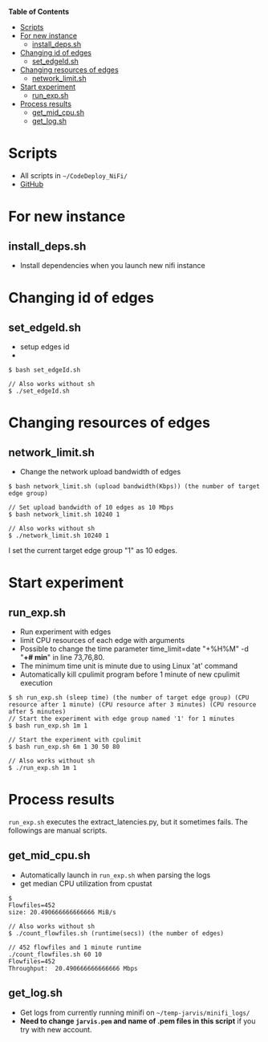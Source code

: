 **Table of Contents**
- [Scripts](#scripts)
- [For new instance](#for-new-instance)
  - [install_deps.sh](#install_depssh)
- [Changing id of edges](#changing-id-of-edges)
  - [set_edgeId.sh](#set_edgeidsh)
- [Changing resources of edges](#changing-resources-of-edges)
  - [network_limit.sh](#network_limitsh)
- [Start experiment](#start-experiment)
  - [run_exp.sh](#run_expsh)
- [Process results](#process-results)
  - [get_mid_cpu.sh](#get_mid_cpush)
  - [get_log.sh](#get_logsh)

# Scripts
* All scripts in `~/CodeDeploy_NiFi/`
* [GitHub](https://github.com/chopark/CodeDeploy_NiFi)

# For new instance
## install_deps.sh
* Install dependencies when you launch new nifi instance

# Changing id of edges
## set_edgeId.sh
* setup edges id
* 
```console
$ bash set_edgeId.sh

// Also works without sh
$ ./set_edgeId.sh
```

# Changing resources of edges
## network_limit.sh
* Change the network upload bandwidth of edges

```console
$ bash network_limit.sh (upload bandwidth(Kbps)) (the number of target edge group)

// Set upload bandwidth of 10 edges as 10 Mbps
$ bash network_limit.sh 10240 1

// Also works without sh
$ ./network_limit.sh 10240 1
```

I set the current target edge group "1" as 10 edges.

# Start experiment
## run_exp.sh 
* Run experiment with edges
* limit CPU resources of each edge with arguments
* Possible to change the time parameter time_limit=date "+%H%M" -d "**+# min**" in line 73,76,80.
* The minimum time unit is minute due to using Linux 'at' command
* Automatically kill cpulimit program before 1 minute of new cpulimit execution

```console
$ sh run_exp.sh (sleep time) (the number of target edge group) (CPU resource after 1 minute) (CPU resource after 3 minutes) (CPU resource after 5 minutes)
// Start the experiment with edge group named '1' for 1 minutes
$ bash run_exp.sh 1m 1

// Start the experiment with cpulimit
$ bash run_exp.sh 6m 1 30 50 80

// Also works without sh
$ ./run_exp.sh 1m 1
```

# Process results
`run_exp.sh` executes the extract_latencies.py, but it sometimes fails. The followings are manual scripts.

## get_mid_cpu.sh
* Automatically launch in `run_exp.sh` when parsing the logs
* get median CPU utilization from cpustat
```console
$ 
Flowfiles=452
size: 20.490666666666666 MiB/s

// Also works without sh
$ ./count_flowfiles.sh (runtime(secs)) (the number of edges)

// 452 flowfiles and 1 minute runtime 
./count_flowfiles.sh 60 10
Flowfiles=452
Throughput:  20.490666666666666 Mbps
```
## get_log.sh
* Get logs from currently running minifi on `~/temp-jarvis/minifi_logs/`
* **Need to change `jarvis.pem` and name of .pem files in this script** if you try with new account.